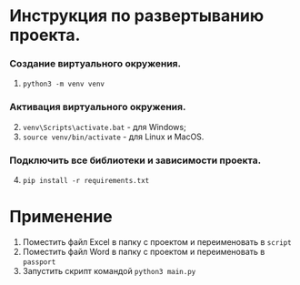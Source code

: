 # Инструкция по развертыванию проекта.
### Cоздание виртуального окружения.
1. `python3 -m venv venv`
### Активация виртуального окружения.
2. `venv\Scripts\activate.bat` - для Windows;
3. `source venv/bin/activate` - для Linux и MacOS.
### Подключить все библиотеки и зависимости проекта.
4. `pip install -r requirements.txt`


# Применение

1. Поместить файл Excel в папку с проектом и переименовать в `script` 
2. Поместить файл Word в папку с проектом и переименовать в `passport`
3. Запустить скрипт командой `python3 main.py`